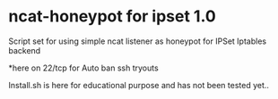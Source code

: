 # ncat-honeypot for ipset 1.0

Script set for using simple ncat listener as honeypot for IPSet Iptables backend

*here on 22/tcp for Auto ban ssh tryouts



Install.sh is here for educational purpose and has not been tested yet..

